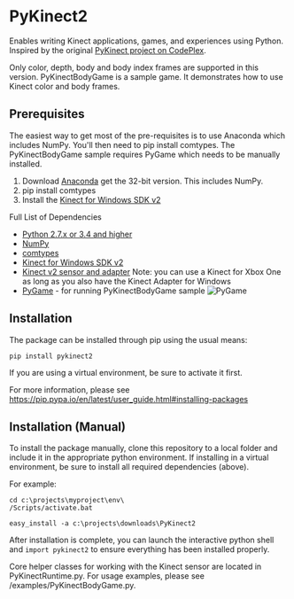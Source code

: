 # PyKinect2

Enables writing Kinect applications, games, and experiences using Python.  Inspired by the original [PyKinect project on CodePlex](http://pytools.codeplex.com/wikipage?title=PyKinect).

Only color, depth, body and body index frames are supported in this version. 
PyKinectBodyGame is a sample game. It demonstrates how to use Kinect color and body frames.


## Prerequisites

The easiest way to get most of the pre-requisites is to use Anaconda which includes NumPy.  You'll then need to pip install comtypes.  The PyKinectBodyGame sample requires PyGame which needs to be manually installed.

1. Download [Anaconda](https://store.continuum.io/cshop/anaconda/) get the 32-bit version.  This includes NumPy.
2. pip install comtypes
3. Install the [Kinect for Windows SDK v2](http://aka.ms/k4wv2sdk)

Full List of Dependencies
* [Python 2.7.x or 3.4 and higher](https://www.python.org/)  
* [NumPy](http://www.numpy.org/) 
* [comtypes](https://github.com/enthought/comtypes/) 
* [Kinect for Windows SDK v2](http://aka.ms/k4wv2sdk)
* [Kinect v2 sensor and adapter](http://aka.ms/k4wv2purchase) Note:  you can use a Kinect for Xbox One as long as you also have the Kinect Adapter for Windows
* [PyGame](http://www.pygame.org) - for running PyKinectBodyGame sample 
  ![PyGame](to-add)


## Installation

The package can be installed through pip using the usual means:
```
pip install pykinect2
````
If you are using a virtual environment, be sure to activate it first.

For more information, please see https://pip.pypa.io/en/latest/user_guide.html#installing-packages


## Installation (Manual)

To install the package manually, clone this repository to a local folder and include it in the appropriate python environment. If installing in a virtual environment, be sure to install all required dependencies (above).

For example:
```
cd c:\projects\myproject\env\
/Scripts/activate.bat

easy_install -a c:\projects\downloads\PyKinect2
```
After installation is complete, you can launch the interactive python shell and `import pykinect2` to ensure everything has been installed properly.

Core helper classes for working with the Kinect sensor are located in PyKinectRuntime.py. For usage examples, please see /examples/PyKinectBodyGame.py.
